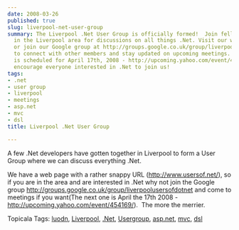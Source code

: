 ```yaml
---
date: 2008-03-26
published: true
slug: liverpool-net-user-group
summary: The Liverpool .Net User Group is officially formed!  Join fellow .Net enthusiasts
  in the Liverpool area for discussions on all things .Net. Visit our website at http://www.usersof.net/
  or join our Google group at http://groups.google.co.uk/group/liverpoolusersofdotnet
  to connect with other members and stay updated on upcoming meetings. The next meeting
  is scheduled for April 17th, 2008 - http://upcoming.yahoo.com/event/454169/. We
  encourage everyone interested in .Net to join us!
tags:
- .net
- user group
- liverpool
- meetings
- asp.net
- mvc
- dsl
title: Liverpool .Net User Group

---
```

<p>A few .Net developers have gotten together in Liverpool to form a User Group where we can discuss everything .Net.</p> <p>We have a web page with a rather snappy URL (<a href="http://www.usersof.net/" title="http://liverpool.usersof.net/">http://www.usersof.net/</a>), so if you are in the area and are interested in .Net why not join the Google group <a href="http://groups.google.co.uk/group/liverpoolusersofdotnet" title="http://groups.google.co.uk/group/liverpoolusersofdotnet">http://groups.google.co.uk/group/liverpoolusersofdotnet</a> and come to meetings if you want(The next one is April the 17th 2008 - <a href="http://upcoming.yahoo.com/event/454169/" title="http://upcoming.yahoo.com/event/454169/">http://upcoming.yahoo.com/event/454169/</a>).  The more the merrier.</p> <div class="wlWriterSmartContent" style="padding-right: 0px; display: inline; padding-left: 0px; float: none; padding-bottom: 0px; margin: 0px; padding-top: 0px;">Topicala Tags: <a href="http://www.topicala.com/tag/luodn" rel="tag">luodn</a>, <a href="http://www.topicala.com/tag/Liverpool" rel="tag">Liverpool</a>, <a href="http://www.topicala.com/tag/.Net" rel="tag">.Net</a>, <a href="http://www.topicala.com/tag/Usergroup" rel="tag">Usergroup</a>, <a href="http://www.topicala.com/tag/asp.net" rel="tag">asp.net</a>, <a href="http://www.topicala.com/tag/mvc" rel="tag">mvc</a>, <a href="http://www.topicala.com/tag/dsl" rel="tag">dsl</a>
</div>  

